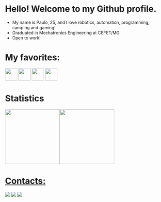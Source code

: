 # Hello! Welcome to my Github profile.
* My name is Paulo, 25, and I love robotics, automation, programming, camping and gaming!
* Graduated in Mechatronics Engineering at CEFET/MG
* Open to work! 

# My favorites:
<img src="https://cdn.jsdelivr.net/gh/devicons/devicon/icons/python/python-original.svg" width="40" height="40"/> <img src="https://cdn.jsdelivr.net/gh/devicons/devicon/icons/matlab/matlab-original.svg"  width="40" height="40"/> <img src="https://cdn.jsdelivr.net/gh/devicons/devicon/icons/cplusplus/cplusplus-original.svg" width="40" height="40"/> <img src="https://cdn.jsdelivr.net/gh/devicons/devicon/icons/embeddedc/embeddedc-original.svg" width="40" height="40"/> 

# Statistics
<div>
<a href="https://github.com/pvgsMechatronics">
<img height="180em" src="https://github-readme-stats.vercel.app/api/top-langs/?username=pvgsMechatronics&layout=compact&langs_count=7&theme=dracula"/><img height="180em" src="https://github-readme-stats.vercel.app/api?username=pvgsMechatronics&show_icons=true&theme=dracula&include_all_commits=true&count_private=true"/>
</div>


# Contacts:

<div>

<a href = "mailto:paulo.vitor.contato@proton.me"><img src="https://img.shields.io/badge/ProtonMail-8B89CC?style=for-the-badge&logo=protonmail&logoColor=white" target="_blank"></a>
<a href="https://wa.me/5537999322273" target="_blank"><img src="https://img.shields.io/badge/WhatsApp-25D366?style=for-the-badge&logo=whatsapp&logoColor=white" target="_blank"></a> 
<a href="https://www.linkedin.com/in/pvgsMechatronics" target="_blank"><img src="https://img.shields.io/badge/-LinkedIn-%230077B5?style=for-the-badge&logo=linkedin&logoColor=white" target="_blank"></a>   
</div>



	
          
          
          
          
          
          
          
          
